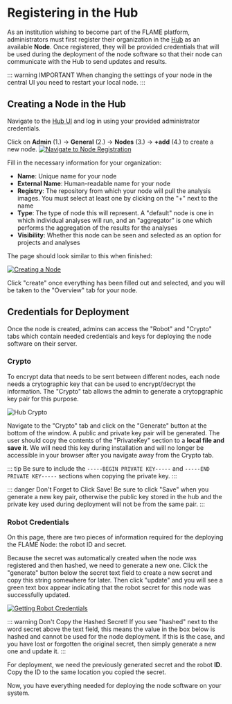# Registering in the Hub

As an institution wishing to become part of the FLAME platform, administrators must first register their organization
in the [Hub](https://privateaim.dev/) as an available **Node**. Once registered, they will be provided credentials
that will be used during the deployment of the node software so that their node can communicate with the Hub to send
updates and results.

::: warning IMPORTANT
When changing the settings of your node in the central UI you need to restart your local node.
:::

## Creating a Node in the Hub

Navigate to the [Hub UI](https://privateaim.dev/) and log in using your provided administrator credentials.

Click on **Admin** (1.) -> **General** (2.) -> **Nodes** (3.) -> **+add** (4.) to create a new node.
[![Navigate to Node Registration](/images/ui_images/add_node_hub.png)](/images/ui_images/add_node_hub.png)

Fill in the necessary information for your organization:

* **Name**: Unique name for your node
* **External Name**: Human-readable name for your node
* **Registry**: The repository from which your node will pull the analysis images. You must select at least one by
  clicking on the "+" next to the name
* **Type**: The type of node this will represent. A "default" node is one in which individual analyses will run, and
  an "aggregator" is one which performs the aggregation of the results for the analyses
* **Visibility**: Whether this node can be seen and selected as an option for projects and analyses

The page should look similar to this when finished:

[![Creating a Node](/images/ui_images/hub_node_registration.png)](/images/ui_images/hub_node_registration.png)

Click "create" once everything has been filled out and selected, and you will be taken to the "Overview" tab for your
node.

## Credentials for Deployment

Once the node is created, admins can access the "Robot" and "Crypto" tabs which contain needed credentials and keys
for deploying the node software on their server.

### Crypto

To encrypt data that needs to be sent between different nodes, each node needs a crytographic key that can be used
to encrypt/decrypt the information. The "Crypto" tab allows the admin to generate a crytopgraphic key pair for this
purpose.

![Hub Crypto](/images/ui_images/hub_crypto.png)

Navigate to the "Crypto" tab and click on the "Generate" button at the bottom of the window. A public and private key
pair will be generated. The user should copy the contents of the "PrivateKey" section to a **local file and save it**. We will need this key during installation and will no longer be accessible in your browser after you navigate away from the Crypto tab.

::: tip
Be sure to include the `-----BEGIN PRIVATE KEY-----` and `-----END PRIVATE KEY-----` sections when copying the private
key.
:::

::: danger Don't Forget to Click Save!
Be sure to click "Save" when you generate a new key pair, otherwise the public key stored in the hub and the private
key used during deployment will not be from the same pair.
:::

### Robot Credentials

On this page, there are two pieces of information required for the deploying the FLAME Node: the robot ID and secret.

Because the secret was automatically created when the node was registered and then hashed, we need to generate a new
one. Click the "generate" button below the secret text field to create a new secret and copy this string somewhere
for later. Then click "update" and you will see a green text box appear indicating that the robot secret
for this node was successfully updated.

[![Getting Robot Credentials](/images/ui_images/hub_node_robot_credentials.png)](/images/ui_images/hub_node_robot_credentials.png)

::: warning Don't Copy the Hashed Secret!
If you see "hashed" next to the word secret above the text field, this means the value in the box below is hashed and
cannot be used for the node deployment. If this is the case, and you have lost or forgotten the original secret, then
simply generate a new one and update it.
:::

For deployment, we need the previously generated secret and the robot **ID**. Copy the ID to the same location you
copied the secret.

Now, you have everything needed for deploying the node software on your system.
